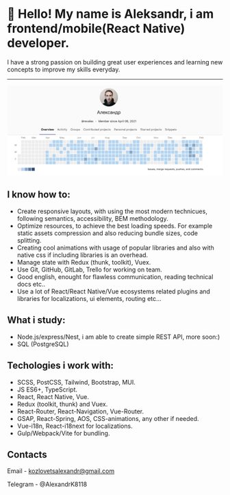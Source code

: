 # 👋 Hello! My name is Aleksandr, i am frontend/mobile(React Native) developer.

I have a strong passion on building great user experiences and learning new concepts to improve my skills everyday.
<hr/>

![](gitlab-screenshot.png)

## I know how to:

- Create responsive layouts, with using the most modern technicues, following semantics, accessibility, BEM methodology.
- Optimize resources, to achieve the best loading speeds. For example static assets compression and also reducing bundle sizes, code splitting.
- Creating cool animations with usage of popular libraries and also with native css if including libraries is an overhead.
- Manage state with Redux (thunk, toolkit), Vuex.
- Use Git, GitHub, GitLab, Trello for working on team.
- Good english, enought for flawless communication, reading technical docs etc..
- Use a lot of React/React Native/Vue ecosystems related plugins and libraries for localizations, ui elements, routing etc...

## What i study:

- Node.js/express/Nest, i am able to create simple REST API, more soon:)
- SQL (PostgreSQL)

## Techologies i work with:

- SCSS, PostCSS, Tailwind, Bootstrap, MUI.
- JS ES6+, TypeScript.
- React, React Native, Vue.
- Redux (toolkit, thunk) and Vuex.
- React-Router, React-Navigation, Vue-Router.
- GSAP, React-Spring, AOS, CSS-animations, any other if needed.
- Vue-i18n, React-i18next for localizations.
- Gulp/Webpack/Vite for bundling.

## Contacts

Email - kozlovetsalexandr@gmail.com

Telegram - @AlexandrK8118
